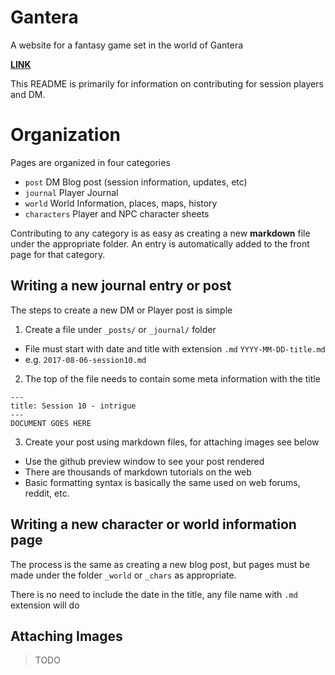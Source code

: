 # Gantera

A website for a fantasy game set in the world of Gantera

[**LINK**](https://akshmakov.github.io/gantera)


This README is primarily for information on contributing for session players and DM.



# Organization


Pages are organized in four categories

- `post` DM Blog post (session information, updates, etc)
- `journal` Player Journal
- `world` World Information, places, maps, history
- `characters` Player and NPC character sheets


Contributing to any category is as easy as creating a new **markdown** file under the appropriate folder. An entry is automatically added to the front page for that category.



## Writing a new journal entry or post

The steps to create a new DM or Player post is simple

1. Create a file under `_posts/` or `_journal/` folder
  - File must start with date and title  with extension `.md` `YYYY-MM-DD-title.md`
  - e.g. `2017-08-06-session10.md`

2. The top of the file needs to contain some meta information with the title
```
---
title: Session 10 - intrigue
---
DOCUMENT GOES HERE
```
3. Create your post using markdown files, for attaching images see below
  - Use the github preview window to see your post rendered
  - There are thousands of markdown tutorials on the web
  - Basic formatting syntax is basically the same used on web forums, reddit, etc.



## Writing a new character or world information page

The process is the same as creating a new blog post, but pages must be made under the folder `_world` or `_chars` as appropriate.

There is no need to include the date in the title, any file name with `.md` extension will do


## Attaching Images

> TODO
